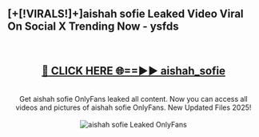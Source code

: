 <h2>[+[!VIRALS!]+]aishah sofie Leaked Video Viral On Social X Trending Now - ysfds</h2>
<br>
<div align="center">
<h2><a href="https://libra.edu.pl?aishah_sofie" rel="nofollow">🔴 CLICK HERE 🌐==►► aishah_sofie</a></h2>
<br>
Get aishah sofie OnlyFans leaked all content. Now you can access all videos and pictures of aishah sofie OnlyFans. New Updated Files 2025!
<br>
<br>
<a href="https://libra.edu.pl?aishah_sofie" rel="nofollow" data-target="animated-image.originalLink"><img src="https://i.ibb.co.com/WyWwxjT/player-gif2.gif" alt="aishah sofie Leaked OnlyFans" style="max-width: 100%; display: inline-block;" data-target="animated-image.originalImage"></a>
</div>
<br>
